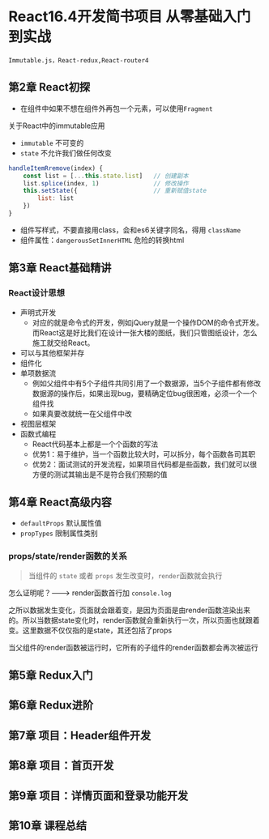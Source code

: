 # React16.4开发简书项目 从零基础入门到实战

    Immutable.js，React-redux,React-router4

## 第2章 React初探

* 在组件中如果不想在组件外再包一个元素，可以使用`Fragment`

关于React中的immutable应用

* `immutable` 不可变的
* `state` 不允许我们做任何改变

```js
handleItemRremove(index) {
    const list = [...this.state.list]   // 创建副本
    list.splice(index, 1)               // 修改操作
    this.setState({                     // 重新赋值state
        list: list
    })
}
```

* 组件写样式，不要直接用class，会和es6关键字同名，得用 `className`
* 组件属性：`dangerousSetInnerHTML` 危险的转换html

## 第3章 React基础精讲

### React设计思想

* 声明式开发
  * 对应的就是命令式的开发，例如jQuery就是一个操作DOM的命令式开发。而React这是好比我们在设计一张大楼的图纸，我们只管图纸设计，怎么施工就交给React。
* 可以与其他框架并存
* 组件化
* 单项数据流
  * 例如父组件中有5个子组件共同引用了一个数据源，当5个子组件都有修改数据源的操作后，如果出现bug，要精确定位bug很困难，必须一个一个组件找
  * 如果真要改就统一在父组件中改
* 视图层框架
* 函数式编程
  * React代码基本上都是一个个函数的写法
  * 优势1：易于维护，当一个函数比较大时，可以拆分，每个函数各司其职
  * 优势2：面试测试的开发流程，如果项目代码都是些函数，我们就可以很方便的测试其输出是不是符合我们预期的值

## 第4章 React高级内容

* `defaultProps` 默认属性值
* `propTypes`    限制属性类别

### props/state/render函数的关系

> 当组件的 `state` 或者 `props` 发生改变时，`render`函数就会执行

怎么证明呢？---> render函数首行加 `console.log`

之所以数据发生变化，页面就会跟着变，是因为页面是由render函数渲染出来的。所以当数据state变化时，render函数就会重新执行一次，所以页面也就跟着变。这里数据不仅仅指的是state，其还包括了props

当父组件的render函数被运行时，它所有的子组件的render函数都会再次被运行

## 第5章 Redux入门

## 第6章 Redux进阶

## 第7章 项目：Header组件开发

## 第8章 项目：首页开发

## 第9章 项目：详情页面和登录功能开发

## 第10章 课程总结